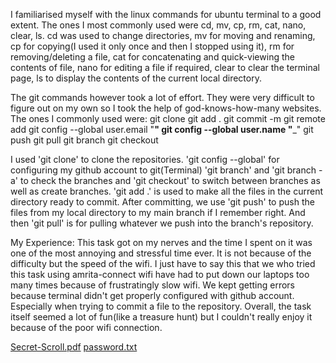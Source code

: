 I familiarised myself with the linux commands for ubuntu terminal to a good extent. 
The ones I most commonly used were cd, mv, cp, rm, cat, nano, clear, ls.
cd was used to change directories, mv for moving and renaming, cp for copying(I used it only once and then I stopped using it), rm for removing/deleting a file, cat for concatenating and quick-viewing the contents of file, nano for editing a file if required, clear to clear the terminal page, ls to display the contents of the current local directory. 

The git commands however took a lot of effort. They were very difficult to figure out on my own so I took the help of god-knows-how-many websites. 
The ones I commonly used were:
git clone
git add .
git commit -m 
git remote add 
git config --global user.email "__________________"
git config --global user.name "___________________"
git push
git pull
git branch
git checkout



I used 'git clone' to clone the repositories. 
'git config --global' for configuring my github account to git(Terminal)
'git branch' and 'git branch -a' to check the branches and 'git checkout' to switch between branches as well as create branches.
'git add .' is used to make all the files in the current directory ready to commit. After committing, we use 'git push' to push the files from my local directory to my main branch if I remember right.
And then 'git pull' is for pulling whatever we push into the branch's repository. 

My Experience:
This task got on my nerves and the time I spent on it was one of the most annoying and stressful time ever. It is not because of the difficulty but the speed of the wifi. I just have to say this that we who tried this task using amrita-connect wifi have had to put down our laptops too many times because of frustratingly slow wifi. We kept getting errors because terminal didn't get properly configured with github account. Especially when trying to commit a file to the repository. 
Overall, the task itself seemed a lot of fun(like a treasure hunt) but I couldn't really enjoy it because of the poor wifi connection. 

[Secret-Scroll.pdf](https://github.com/spellsharp/amfoss-tasks/files/10005891/Secret-Scroll.pdf)
[password.txt](https://github.com/spellsharp/amfoss-tasks/files/10005894/password.txt)
